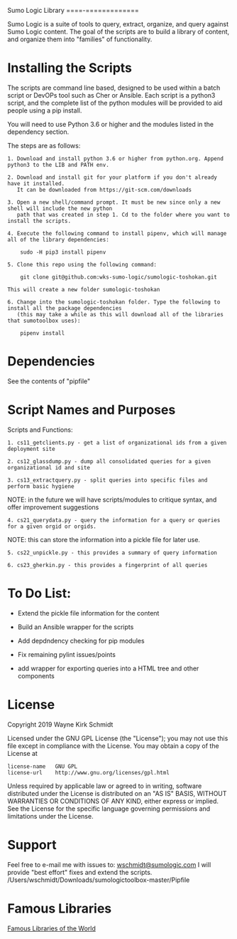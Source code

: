 Sumo Logic Library
====-=============

Sumo Logic is a suite of tools to query, extract, organize, and query against Sumo Logic content.
The goal of the scripts are to build a library of content, and organize them into "families" of functionality.

Installing the Scripts
=======================

The scripts are command line based, designed to be used within a batch script or DevOPs tool such as Cher or Ansible.
Each script is a python3 script, and the complete list of the python modules will be provided to aid people using a pip install.

You will need to use Python 3.6 or higher and the modules listed in the dependency section.  

The steps are as follows: 

    1. Download and install python 3.6 or higher from python.org. Append python3 to the LIB and PATH env.

    2. Download and install git for your platform if you don't already have it installed.
       It can be downloaded from https://git-scm.com/downloads
    
    3. Open a new shell/command prompt. It must be new since only a new shell will include the new python 
       path that was created in step 1. Cd to the folder where you want to install the scripts.
    
    4. Execute the following command to install pipenv, which will manage all of the library dependencies:
    
        sudo -H pip3 install pipenv 
 
    5. Clone this repo using the following command:
    
        git clone git@github.com:wks-sumo-logic/sumologic-toshokan.git

    This will create a new folder sumologic-toshokan
    
    6. Change into the sumologic-toshokan folder. Type the following to install all the package dependencies 
       (this may take a while as this will download all of the libraries that sumotoolbox uses):

        pipenv install
        
Dependencies
============

See the contents of "pipfile"

Script Names and Purposes
=========================

Scripts and Functions:

    1. cs11_getclients.py - get a list of organizational ids from a given deployment site

    2. cs12_glassdump.py - dump all consolidated queries for a given organizational id and site

    3. cs13_extractquery.py - split queries into specific files and perform basic hygiene

NOTE: in the future we will have scripts/modules to critique syntax, and offer improvement suggestions

    4. cs21_querydata.py - query the information for a query or queries for a given orgid or orgids.

NOTE: this can store the information into a pickle file for later use.

    5. cs22_unpickle.py	- this provides a summary of query information

    6. cs23_gherkin.py - this provides a fingerprint of all queries
        
To Do List:
===========

* Extend the pickle file information for the content

* Build an Ansible wrapper for the scripts

* Add depdndency checking for pip modules

* Fix remaining pylint issues/points

* add wrapper for exporting queries into a HTML tree and other components

License
=======

Copyright 2019 Wayne Kirk Schmidt

Licensed under the GNU GPL License (the "License");
you may not use this file except in compliance with the License.
You may obtain a copy of the License at

    license-name   GNU GPL
    license-url    http://www.gnu.org/licenses/gpl.html

Unless required by applicable law or agreed to in writing, software
distributed under the License is distributed on an "AS IS" BASIS,
WITHOUT WARRANTIES OR CONDITIONS OF ANY KIND, either express or implied.
See the License for the specific language governing permissions and
limitations under the License.

Support
=======

Feel free to e-mail me with issues to: wschmidt@sumologic.com
I will provide "best effort" fixes and extend the scripts.
/Users/wschmidt/Downloads/sumologictoolbox-master/Pipfile

Famous Libraries
================

[Famous Libraries of the World](http://www.mastersinlibraryscience.net/25-most-famous-libraries-of-the-world/)

